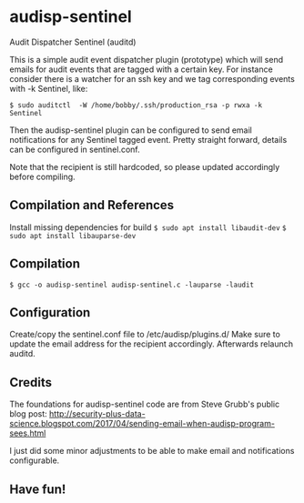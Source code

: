 # audisp-sentinel
Audit Dispatcher Sentinel (auditd)

This is a simple audit event dispatcher plugin (prototype) which will send emails for audit events that are tagged with a certain key. For instance consider there is a watcher for an ssh key and we tag corresponding events with -k Sentinel, like:

```$ sudo auditctl  -W /home/bobby/.ssh/production_rsa -p rwxa -k Sentinel```

Then the audisp-sentinel plugin can be configured to send email notifications for any Sentinel tagged event.
Pretty straight forward, details can be configured in sentinel.conf. 

Note that the recipient is still hardcoded, so please updated accordingly before compiling.

## Compilation and References 

Install missing dependencies for build
```$ sudo apt install libaudit-dev```
```$ sudo apt install libauparse-dev```


## Compilation

```$ gcc -o audisp-sentinel audisp-sentinel.c -lauparse -laudit```

## Configuration

Create/copy the sentinel.conf file to /etc/audisp/plugins.d/
Make sure to update the email address for the recipient accordingly.
Afterwards relaunch auditd.

## Credits
The foundations for audisp-sentinel code are from Steve Grubb's public blog post:
http://security-plus-data-science.blogspot.com/2017/04/sending-email-when-audisp-program-sees.html

I just did some minor adjustments to be able to make email and notifications configurable.

## Have fun!

